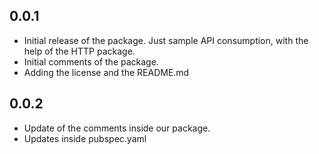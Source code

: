 ## 0.0.1

*  Initial release of the package. Just sample API consumption, with the help of the HTTP package.
* Initial comments of the package.
* Adding the license and the README.md

## 0.0.2
* Update of the comments inside our package.
* Updates inside pubspec.yaml